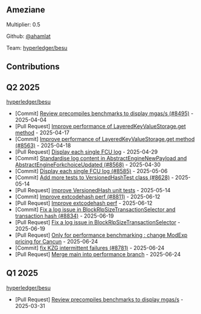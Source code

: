 
## Ameziane
Multiplier: 0.5

Github: [@ahamlat](https://github.com/ahamlat)

Team: [hyperledger/besu](https://github.com/hyperledger/besu/pulls?q=author%3Aahamlat)

## Contributions

## Q2 2025


[hyperledger/besu](https://github.com/hyperledger/besu)
* [Commit] [Review precompiles benchmarks to display mgas/s (#8495)](https://github.com/hyperledger/besu/commit/506a32ce7dc1a9ac64ae2083f43498c2bb867eb7) - 2025-04-04
* [Pull Request] [Improve performance of LayeredKeyValueStorage.get method](https://github.com/hyperledger/besu/pull/8563) - 2025-04-17
* [Commit] [Improve performance of LayeredKeyValueStorage.get method (#8563)](https://github.com/hyperledger/besu/commit/b6390a347b9287ed902a8bdf5f539e1d14fa5f26) - 2025-04-18
* [Pull Request] [Display each single FCU log](https://github.com/hyperledger/besu/pull/8585) - 2025-04-29
* [Commit] [Standardise log content in AbstractEngineNewPayload and AbstractEngineForkchoiceUpdated (#8568)](https://github.com/hyperledger/besu/commit/578805d8b7dfbc64455d29365a34c76fa4fb7783) - 2025-04-30
* [Commit] [Display each single FCU log (#8585)](https://github.com/hyperledger/besu/commit/14cdd1f618da9d31e70629c2707c0d2d47b28334) - 2025-05-06
* [Commit] [Add more tests to VersionedHashTest class (#8628)](https://github.com/hyperledger/besu/commit/21da649abc81e682076a78a0da9992ccc7dc3711) - 2025-05-14
* [Pull Request] [improve VersionedHash unit tests](https://github.com/hyperledger/besu/pull/8628) - 2025-05-14
* [Commit] [Improve extcodehash perf (#8811)](https://github.com/hyperledger/besu/commit/dda58fd5c9fcefe358ee6cad361c4441b24a19ea) - 2025-06-12
* [Pull Request] [Improve extcodehash perf](https://github.com/hyperledger/besu/pull/8811) - 2025-06-12
* [Commit] [Fix a log issue in BlockRlpSizeTransactionSelector and transaction hash (#8834)](https://github.com/hyperledger/besu/commit/27b84a3550364a330e796888fba977fdfdd9f071) - 2025-06-19
* [Pull Request] [Fix a log issue in BlockRlpSizeTransactionSelector](https://github.com/hyperledger/besu/pull/8834) - 2025-06-19
* [Pull Request] [Only for performance benchmarking : change ModExp pricing for Cancun](https://github.com/hyperledger/besu/pull/8853) - 2025-06-24
* [Commit] [fix KZG intermittent failures (#8781)](https://github.com/hyperledger/besu/commit/dd8b20237fdae81afc36f94c02a9180b0a5d171d) - 2025-06-24
* [Pull Request] [Merge main into performance branch](https://github.com/hyperledger/besu/pull/8851) - 2025-06-24
## Q1 2025

[hyperledger/besu](https://github.com/hyperledger/besu)
* [Pull Request] [Review precompiles benchmarks to display mgas/s](https://github.com/hyperledger/besu/pull/8495) - 2025-03-31
